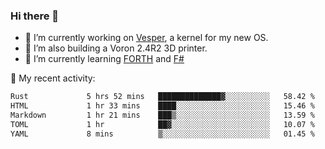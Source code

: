 ### Hi there 👋

<!--
**berkus/berkus** is a ✨ _special_ ✨ repository because its `README.md` (this file) appears on your GitHub profile.

Here are some ideas to get you started:

- 🔭 I’m currently working on ...
- 🌱 I’m currently learning ...
- 👯 I’m looking to collaborate on ...
- 🤔 I’m looking for help with ...
- 💬 Ask me about ...
- 📫 How to reach me: ...
- 😄 Pronouns: ...
- ⚡ Fun fact: ...
-->

- 🔭 I’m currently working on [Vesper](https://github.com/metta-systems/vesper), a kernel for my new OS.
- 🔭 I’m also building a Voron 2.4R2 3D printer.
- 🌱 I’m currently learning [FORTH](http://forth.com/starting-forth/) and [F#](https://fsharpforfunandprofit.com/)

💼 My recent activity:

<!--START_SECTION:waka-->

```txt
Rust             5 hrs 52 mins   ██████████████▓░░░░░░░░░░   58.42 %
HTML             1 hr 33 mins    ████░░░░░░░░░░░░░░░░░░░░░   15.46 %
Markdown         1 hr 21 mins    ███▒░░░░░░░░░░░░░░░░░░░░░   13.59 %
TOML             1 hr            ██▓░░░░░░░░░░░░░░░░░░░░░░   10.07 %
YAML             8 mins          ▒░░░░░░░░░░░░░░░░░░░░░░░░   01.45 %
```

<!--END_SECTION:waka-->
